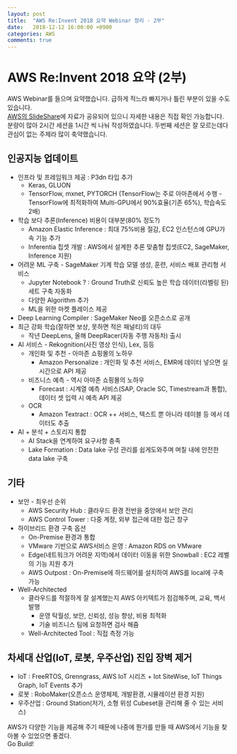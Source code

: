 ```yaml
---
layout: post
title:  "AWS Re:Invent 2018 요약 Webinar 정리 - 2부"
date:   2018-12-12 16:00:00 +0900
categories: AWS
comments: true
---
```

# AWS Re:Invent 2018 요약 (2부)
AWS Webinar를 들으며 요약했습니다. 급하게 적느라 빠지거나 틀린 부분이 있을 수도 있습니다.  
[AWS의 SlideShare](https://www.slideshare.net/awskorea)에 자료가 공유되어 있으니 자세한 내용은 직접 확인 가능합니다.  
분량이 많아 2시간 세션을 1시간 씩 나눠 작성하였습니다. 두번째 세션은 잘 모르는데다 관심이 없는 주제라 많이 축약했습니다.  

## 인공지능 업데이트
  * 인프라 및 프레임워크 제공 : P3dn 타입 추가
    + Keras, GLUON
    + TensorFlow, mxnet, PYTORCH (TensorFlow는 주로 아마존에서 수행 - TensorFlow에 최적화하여 Multi-GPU에서 90%효율(기존 65%), 학습속도 2배)
  * 학습 보다 추론(Inference) 비용이 대부분(80% 정도?)
    + Amazon Elastic Inference : 최대 75%비용 절감, EC2 인스턴스에 GPU가속 기능 추가
    + Inferentia 칩셋 개발 : AWS에서 설계한 추론 맞춤형 칩셋(EC2, SageMaker, Inference 지원)
  * 어려운 ML 구축 - SageMaker 기계 학습 모델 생성, 훈련, 서비스 배포 관리형 서비스
    + Jupyter Notebook ? : Ground Truth로 신뢰도 높은 학습 데이터(라벨링 된) 세트 구축 자동화
    + 다양한 Algorithm 추가
    + ML을 위한 마켓 플레이스 제공
  * Deep Learning Compiler : SageMaker Neo를 오픈소스로 공개
  * 최근 강화 학습(잘하면 보상, 못하면 적은 패널티)의 대두
    + 작년 DeepLens, 올해 DeepRacer(자동 주행 자동차) 출시
  * AI 서비스 - Rekognition(사진 영상 인식), Lex, 등등
    + 개인화 및 추천 - 아마존 쇼핑몰의 노하우 
      - Amazon Personalize : 개인화 및 추천 서비스, EMR에 데이터 넣으면 실시간으로 API 제공
    + 비즈니스 예측 - 역시 아마존 쇼핑몰의 노하우
      - Forecast : 시계열 예측 서비스(SAP, Oracle SC, Timestream과 통합), 데이터 셋 입력 시 예측 API 제공
    + OCR 
      - Amazon Textract : OCR ++ 서비스, 텍스트 뿐 아니라 테이블 등 에서 데이터도 추출
  * AI + 분석 + 스토리지 통합
    + AI Stack을 연계하여 요구사항 충족
    + Lake Formation : Data lake 구성 관리를 쉽게도와주며 며칠 내에 안전한 data lake 구축

## 기타
  * 보안 - 최우선 순위
    + AWS Security Hub : 클라우드 환경 전반을 중앙에서 보안 관리
    + AWS Control Tower : 다중 계정, 외부 접근에 대한 접근 창구
  * 하이브리드 환경 구축 옵션
    + On-Premise 환경과 통합
    + VMware 기반으로 AWS서비스 운영 : Amazon RDS on VMware
    + Edge(네트워크가 어려운 지역)에서 데이터 이동을 위한 Snowball : EC2 레벨의 기능 지원 추가
    + AWS Outpost : On-Premise에 하드웨어를 설치하여 AWS를 local에 구축 가능
  * Well-Architected
    + 클라우드를 적절하게 잘 설계했는지 AWS 아키텍트가 점검해주며, 교육, 백서 발행
      - 운영 탁월성, 보안, 신뢰성, 성능 향상, 비용 최적화
      - 기술 비즈니스 팀에 요청하면 검사 해줌
    + Well-Architected Tool : 직접 측정 가능

## 차세대 산업(IoT, 로봇, 우주산업) 진입 장벽 제거
  * IoT : FreeRTOS, Grenngrass, AWS IoT 시리즈 + Iot SiteWise, IoT Things Graph, IoT Events 추가
  * 로봇 : RoboMaker(오픈소스 운영체제, 개발환경, 시뮬레이션 환경 지원)
  * 우주산업 : Ground Station(저가, 소형 위성 Cubeset을 관리해 줄 수 있는 서비스)

AWS가 다양한 기능을 제공해 주기 때문에 나중에 뭔가를 만들 때 AWS에서 기능을 찾아볼 수 있었으면 좋겠다.  
Go Build!  

